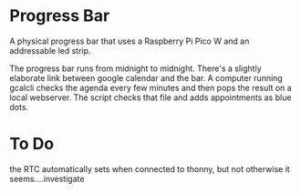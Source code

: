 # Progress Bar

A physical progress bar that uses a Raspberry Pi Pico W and an addressable led strip. 

The progress bar runs from midnight to midnight.
There's a slightly elaborate link between google calendar and the bar. A computer running gcalcli checks the agenda every few minutes and then pops the result on a local webserver. The script checks that file and adds appointments as blue dots.

# To Do

the RTC automatically sets when connected to thonny, but not otherwise it seems....investigate
